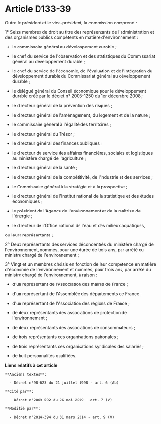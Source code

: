 # Article D133-39

Outre le président et le vice-président, la commission comprend : 

1° Seize membres de droit au titre des représentants de l'administration et des organismes publics compétents en matière
d'environnement :

- le commissaire général au développement durable ;

- le chef du service de l'observation et des statistiques du Commissariat général au développement durable ;

- le chef du service de l'économie, de l'évaluation et de l'intégration du développement durable du Commissariat général au
développement durable ;

- le délégué général du Conseil économique pour le développement durable créé par le décret n° 2008-1250 du 1er décembre
2008 ;

- le directeur général de la prévention des risques ;

- le directeur général de l'aménagement, du logement et de la nature ;

- le             commissaire général à l'égalité des territoires  ;

- le directeur général du Trésor ;

- le directeur général des finances publiques ;

- le directeur du service des affaires financières, sociales et logistiques au ministère chargé de l'agriculture ;

- le directeur général de la santé ;

- le directeur général de la compétitivité, de l'industrie et des services ;

- le Commissaire général à la stratégie et à la prospective ;

- le directeur général de l'Institut national de la statistique et des études économiques ;

- le président de l'Agence de l'environnement et de la maîtrise de l'énergie ;

- le directeur de l'Office national de l'eau et des milieux aquatiques, 

ou leurs représentants ; 

2° Deux représentants des services déconcentrés du ministère chargé de l'environnement, nommés, pour une durée de trois ans,
par arrêté du ministre chargé de l'environnement ; 

3° Vingt et un membres choisis en fonction de leur compétence en matière d'économie de l'environnement et nommés, pour trois
ans, par arrêté du ministre chargé de l'environnement, à raison :

- d'un représentant de l'Association des maires de France ;

- d'un représentant de l'Assemblée des départements de France ;

- d'un représentant de l'Association des régions de France ;

- de deux représentants des associations de protection de l'environnement ;

- de deux représentants des associations de consommateurs ;

- de trois représentants des organisations patronales ;

- de trois représentants des organisations syndicales des salariés ;

- de huit personnalités qualifiées.

**Liens relatifs à cet article**

	**Anciens textes**:

	  - Décret n°98-623 du 21 juillet 1998 - art. 6 (Ab)

	**Cité par**:

	  - Décret n°2009-592 du 26 mai 2009 - art. 7 (V)

	**Modifié par**:

	  - Décret n°2014-394 du 31 mars 2014 - art. 9 (V)

